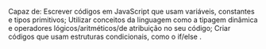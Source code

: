 Capaz de:
	Escrever códigos em JavaScript que usam variáveis, constantes e tipos primitivos;
	Utilizar conceitos da linguagem como a tipagem dinâmica e operadores lógicos/aritméticos/de atribuição no seu código;
	Criar códigos que usam estruturas condicionais, como o if/else .
